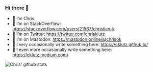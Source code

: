 ### Hi there 👋

- 🔭 I’m Chris
- 👯 I’m on StackOverflow: https://stackoverflow.com/users/21567/christian-k
- 👯 I’m on Twitter: https://twitter.com/chrisklutz
- 👯 I’m on Mastodon: https://mastodon.online/@chrisok
- 👯 I very occasionally write something here: https://cklutz.github.io/
- 👯 I even more occasionally write something here: https://cklutz.medium.com/

![Chris' github stats](https://github-readme-stats.vercel.app/api?username=cklutz&show_icons=true)
